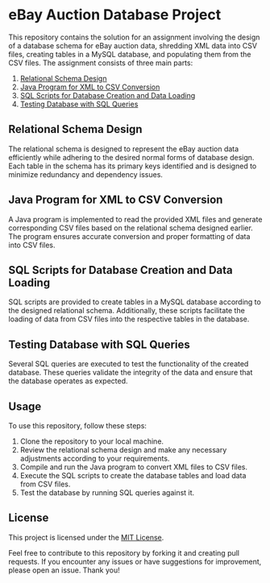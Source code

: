 # eBay Auction Database Project


This repository contains the solution for an assignment involving the design of a database schema for eBay auction data, shredding XML data into CSV files, creating tables in a MySQL database, and populating them from the CSV files. The assignment consists of three main parts:

1. [Relational Schema Design](#relational-schema-design)
2. [Java Program for XML to CSV Conversion](#java-program-for-xml-to-csv-conversion)
3. [SQL Scripts for Database Creation and Data Loading](#sql-scripts-for-database-creation-and-data-loading)
4. [Testing Database with SQL Queries](#testing-database-with-sql-queries)

## Relational Schema Design

The relational schema is designed to represent the eBay auction data efficiently while adhering to the desired normal forms of database design. Each table in the schema has its primary keys identified and is designed to minimize redundancy and dependency issues.

## Java Program for XML to CSV Conversion

A Java program is implemented to read the provided XML files and generate corresponding CSV files based on the relational schema designed earlier. The program ensures accurate conversion and proper formatting of data into CSV files.

## SQL Scripts for Database Creation and Data Loading

SQL scripts are provided to create tables in a MySQL database according to the designed relational schema. Additionally, these scripts facilitate the loading of data from CSV files into the respective tables in the database.

## Testing Database with SQL Queries

Several SQL queries are executed to test the functionality of the created database. These queries validate the integrity of the data and ensure that the database operates as expected.

## Usage

To use this repository, follow these steps:

1. Clone the repository to your local machine.
2. Review the relational schema design and make any necessary adjustments according to your requirements.
3. Compile and run the Java program to convert XML files to CSV files.
4. Execute the SQL scripts to create the database tables and load data from CSV files.
5. Test the database by running SQL queries against it.


## License

This project is licensed under the [MIT License](LICENSE).

Feel free to contribute to this repository by forking it and creating pull requests. If you encounter any issues or have suggestions for improvement, please open an issue. Thank you!
